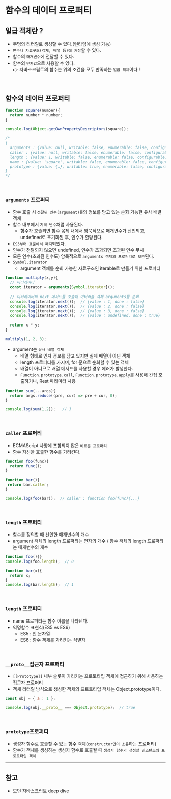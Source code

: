 # 함수의 데이터 프로퍼티

## 일급 객체란 ?
- 무명의 리터럴로 생성할 수 있다.(런타임에 생성 가능)
- ```변수나 자료구조(객체, 배열 등)에 저장```할 수 있다.
- 함수의 ```매개변수```에 전달할 수 있다.
- 함수의 ```반환값```으로 사용할 수 있다. <br/>
👉 자바스크립트의 함수는 위의 조건을 모두 만족하는 ```일급 객체```이다 !

<br/>

## 함수의 데이터 프로퍼티

```javascript
function square(number){
  return number * number;
}

console.log(Object.getOwnPropertyDescriptors(square));

/*
{
  arguments : {value: null, writable: false, enumerable: false, configurable: false},
  caller : {value: null, writable: false, enumerable: false, configurable: false},
  length : {value: 1, writable: false, enumerable: false, configurable: true},
  name : {value: 'square', writable: false, enumerable: false, configurable: true},
  prototype : {value: {…}, writable: true, enumerable: false, configurable: false}
}
*/
```
<br/>

### ```arguments``` 프로퍼티
- 함수 호출 시 ```전달된 인수(argument)들```의 정보를 담고 있는 순회 가능한 유사 배열 객체
- 함수 내부에서 ```지역 변수```처럼 사용된다.
    - 함수가 호출되면 함수 몸체 내에서 암묵적으로 매개변수가 선언되고, undefined로 초기화된 후, 인수가 할당된다.
- ```ES3부터 표준에서 폐지```되었다.
- 인수가 전달되지 않으면 undefined, 인수가 초과되면 초과된 인수 무시
- 모든 인수(초과된 인수도) 암묵적으로 ```arguments 객체의 프로퍼티로 보관```된다.
- ```Symbol.iterator```
    - argument 객체를 순회 가능한 자료구조인 iterable로 만들기 위한 프로퍼티
```javascript
function multiply(x,y){
  // 이터레이터
  const iterator = arguments[Symbol.iterator]();
 
  // 이터레이터의 next 메서드를 호출해 이터러블 객체 arguments를 순회
  console.log(iterator.next());  // {value : 1, done : false}
  console.log(iterator.next());  // {value : 2, done : false}
  console.log(iterator.next());  // {value : 3, done : false}
  console.log(iterator.next());  // {value : undefined, done : true}
  
  return x * y;
}

multiply(1, 2, 3);
```
- argument는 ```유사 배열 객체```
    - 배열 형태로 인자 정보를 담고 있지만 실제 배열이 아닌 객체
    - length 프로퍼티를 가지며, for 문으로 순회할 수 있는 객체
    - 배열이 아니므로 배열 메서드를 사용할 경우 에러가 발생한다.
    - ```Function.prototype.call```, ```Function.prototype.apply```를 사용해 간접 호출하거나, Rest 파라미터 사용
```javascript
function sum(...args){
  return args.reduce((pre, cur) => pre + cur, 0);
}

console.log(sum(1,2));   // 3
``` 

<br/>

### ```caller``` 프로퍼티

- ECMAScript 사양에 포함되지 않은 ```비표준 프로퍼티```
- 함수 자신을 호출한 함수를 가리킨다.

```javascript
function foo(func){
  return func();
}

function bar(){
 return bar.caller;
}

console.log(foo(bar));  // caller : function foo(func){...}
```

<br/>

### ```length``` 프로퍼티
- 함수를 정의할 때 선언한 매개변수의 개수
- argument 객체의 length 프로퍼티는 인자의 개수 / 함수 객체의 length 프로퍼티는 매개변수의 개수
```javascript
function foo(){}
console.log(foo.length);  // 0

function bar(x){
  return x;
}
console.log(bar.length);  // 1
```

<br/>

### ```length``` 프로퍼티
- name 프로퍼티는 함수 이름을 나타낸다.
- 익명함수 표현식(ES5 vs ES6)
    - ES5 : 빈 문자열
    - ES6 : 함수 객체를 가리키는 식별자

<br/>

### ```__proto__```접근자 프로퍼티
- ```[[Prototype]]``` 내부 슬롯이 가리키는 프로토타입 객체에 접근하기 위해 사용하는 접근자 프로퍼티
- 객체 리터럴 방식으로 생성한 객체의 프로토타입 객체는 Object.prototype이다.
```javascript
const obj = { a : 1 };

console.log(obj.__proto__ === Object.prototype);  // true
```

<br/>

### ```prototype```프로퍼티
- 생성자 함수로 호출할 수 있는 함수 객체(```constructor만이 소유```하는 프로퍼티)
- 함수가 객체를 생성하는 생성자 함수로 호출될 때 ```생성자 함수가 생성할 인스턴스의 프로토타입 객체```

---
## 참고
- 모던 자바스크립트 deep dive

